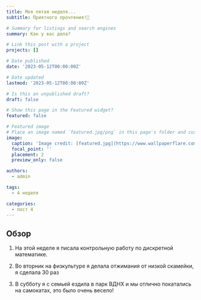 ```yaml
---
title: Моя пятая неделя...
subtitle: Приятного прочтения!👋 

# Summary for listings and search engines
summary: Как у вас дела?

# Link this post with a project
projects: []

# Date published
date: '2023-05-12T00:00:00Z'

# Date updated
lastmod: '2023-05-12T00:00:00Z'

# Is this an unpublished draft?
draft: false

# Show this page in the Featured widget?
featured: false

# Featured image
# Place an image named `featured.jpg/png` in this page's folder and customize its options here.
image:
  caption: 'Image credit: [featured.jpg](https://www.wallpaperflare.com/comics-catwoman-wallpaper-yqefd)'
  focal_point: ''
  placement: 2
  preview_only: false

authors:
  - admin

tags:
  - 4 неделя

categories:
  - пост 4
---
```


## Обзор

1. На этой неделе я писала контрольную работу по дискретной математике.

2. Во вторник на физкультуре я делала отжимания от низкой скамейки, я сделала 30 раз

3. В субботу я с семьей ездила в парк ВДНХ и мы отлично покатались на самокатах, это было очень весело!
